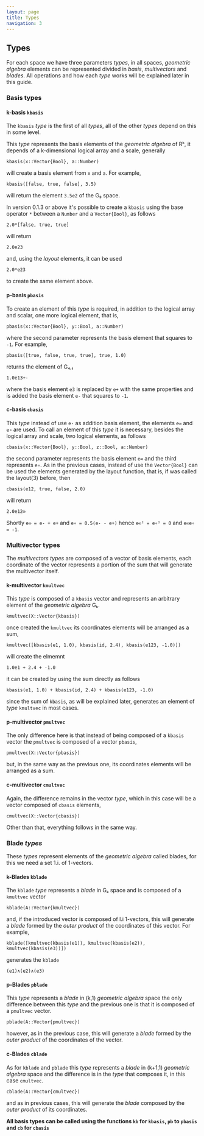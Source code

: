 ```yaml
---
layout: page
title: Types
navigation: 3
---
```


## Types

For each space we have three parameters _types_, in all spaces, _geometric algebra_  elements can be represented divided in _basis_, _multivectors_ and _blades_. All operations and how each _type_ works will be explained later in this guide.

### Basis types

#### k-basis ```kbasis```

The ```kbasis``` _type_ is the first of all _types_, all of the other _types_ depend on this in some level.

This _type_ represents the basis elements of the _geometric algebra_ of Rᵏ, it depends of a k-dimensional logical array and a scale, generally

    kbasis(x::Vector{Bool}, a::Number)

will create a basis element from ```x``` and ```a```. For example,

    kbasis([false, true, false], 3.5)

will return the element ```3.5e2``` of the G₃ space.

In version 0.1.3 or above it's possible to create a ```kbasis``` using the base operator ```*``` between a ```Number``` and a ```Vector{Bool}```, as follows

    2.0*[false, true, true]

will return

    2.0e23

and, using the _layout_ elements, it can be used

    2.0*e23

to create the same element above.

#### p-basis ```pbasis```

To create an element of this _type_ is required, in addition to the logical array and scalar, one more logical element, that is,

    pbasis(x::Vector{Bool}, y::Bool, a::Number)

where the second parameter represents the basis element that squares to ```-1```. For example,

    pbasis([true, false, true, true], true, 1.0)

returns the element of G₄,₁

    1.0e13+-

where the basis element ```e3``` is replaced by ```e+``` with the same properties and is added the basis element ```e-``` that squares to ```-1```.


#### c-basis ```cbasis```

This _type_ instead of use ```e-``` as addition basis element, the elements ```e∞``` and ```e∘``` are used. To call an element of this _type_ it is necessary, besides the logical array and scale, two logical elements, as follows

    cbasis(x::Vector{Bool}, y::Bool, z::Bool, a::Number)

the second parameter represents the basis element ``e∞`` and the third represents `e∘`. As in the previous cases, instead of use the `Vector{Bool}` can be used the elements generated by the layout function, that is, if was called the layout(3) before, then

    cbasis(e12, true, false, 2.0)

will return

    2.0e12∞

Shortly `e∞ = e- + e+` and `e∘ = 0.5(e- - e+)` hence `e∞² = e∘² = 0` and `e∞e∘ = -1`.

### Multivector types

The _multivectors_ _types_ are composed of a vector of basis elements, each coordinate of the vector represents a portion of the sum that will generate the multivector itself.

#### k-multivector ``kmultvec``

This _type_ is composed of a `kbasis` vector and represents an arbitrary element of the _geometric algebra_ Gₖ.

    kmultvec(X::Vector{kbasis})

once created the `kmultvec` its coordinates elements will be arranged as a sum,

    kmultvec([kbasis(e1, 1.0), kbasis(id, 2.4), kbasis(e123, -1.0)])

will create the elmemnt

    1.0e1 + 2.4 + -1.0

it can be created by using the sum directly as follows

    kbasis(e1, 1.0) + kbasis(id, 2.4) + kbasis(e123, -1.0)

since the sum of `kbasis`, as will be explained later, generates an element of _type_ `kmultvec` in most cases.

#### p-multivector ``pmultvec``

The only difference here is that instead of being composed of a `kbasis` vector the `pmultvec` is composed of a vector `pbasis`,

    pmultvec(X::Vector{pbasis})

but, in the same way as the previous one, its coordinates elements  will be arranged as a sum.

#### c-multivector ``cmultvec``

Again, the difference remains in the vector _type_, which in this case will be a vector composed of `cbasis` elements,

    cmultvec(X::Vector{cbasis})

Other than that, everything follows in the same way.

### Blade _types_

These _types_ represent elements of the _geometric algebra_ called blades, for this we need a set 1.i. of 1-vectors.

#### k-Blades ``kblade``

The `kblade` _type_ represents a _blade_ in Gₖ space and is composed of a `kmultvec` vector

    kblade(A::Vector{kmultvec})

and, if the introduced vector is composed of l.i 1-vectors, this will generate a _blade_ formed by the _outer product_ of the coordinates of this vector. For example,

    kblade([kmultvec(kbasis(e1)), kmultvec(kbasis(e2)), kmultvec(kbasis(e3))])

generates the `kblade`

    (e1)∧(e2)∧(e3)


#### p-Blades ``pblade``

This _type_ represents a _blade_ in (k,1) _geometric algebra_ space the only difference between this _type_ and the previous one is that it is composed of a `pmultvec` vector.

    pblade(A::Vector{pmultvec})

however, as in the previous case, this will generate a _blade_ formed by the _outer product_ of the coordinates of the vector.

#### c-Blades ``cblade``

As for `kblade` and `pblade` this _type_ represents a _blade_ in (k+1,1) _geometric algebra_ space and the difference is in the _type_ that composes it, in this case `cmultvec`.

    cblade(A::Vector{cmultvec})

and as in previous cases, this will generate the _blade_ composed by the _outer product_ of its coordinates.

__All basis types can be called using the functions `kb` for `kbasis`, `pb` to `pbasis` and `cb` for `cbasis`__
